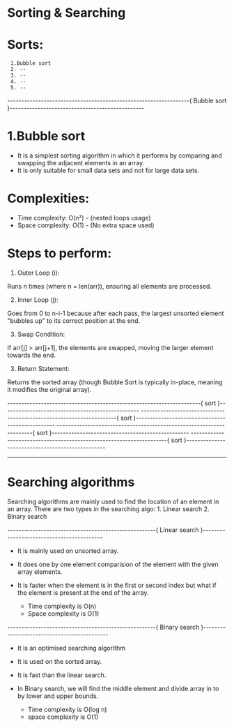 # Sorting & Searching

# Sorts: 
     1.Bubble sort
     2. --
     3. --
     4. -- 
     5. -- 
        

-----------------------------------------------------------------( Bubble sort )------------------------------------------------

# 1.Bubble sort
- It is a simplest sorting algorithm in which it performs by comparing and swapping the adjacent elements in an array.
- It is only suitable for small data sets and not for large data sets.

# Complexities:
 - Time complexity: O(n²)      - (nested loops usage)
 - Space complexity: O(1)      - (No extra space used)

# Steps to perform:
1. Outer Loop (i):

Runs n times (where n = len(arr)), ensuring all elements are processed.

2. Inner Loop (j):

Goes from 0 to n-i-1 because after each pass, the largest unsorted element "bubbles up" to its correct position at the end.

3. Swap Condition:

If arr[j] > arr[j+1], the elements are swapped, moving the larger element towards the end.

3. Return Statement:

Returns the sorted array (though Bubble Sort is typically in-place, meaning it modifies the original array).



---------------------------------------------------------------------(  sort )-------------------------------------------------
---------------------------------------------------------------------(  sort )-------------------------------------------------
---------------------------------------------------------------------(  sort )-------------------------------------------------
---------------------------------------------------------------------(  sort )-------------------------------------------------



---------------------------------------------------------------------------------------------------------------

# Searching algorithms

Searching algorithms are mainly used to find the location of an element in an array.
There are two types in the searching algo:
               1. Linear search
               2. Binary search
               
-----------------------------------------------------( Linear search )------------------------------------------

- It is mainly used on unsorted array.
- It does one by one element comparision of the element with the given array elements.
- It is faster when the element is in the first or second index but what if the element is present at the end of the array.

     - Time complexity is O(n)   
     - Space complexity is O(1)

 
-----------------------------------------------------( Binary search )--------------------------------------------

- It is an optimised searching algorithm
- It is used on the sorted array.
- It is fast than the linear search.
- In Binary search, we will find the middle element and divide array in to by lower and upper bounds.

     - Time complexity is O(log n)
     - space complexity is O(1)
 
  



